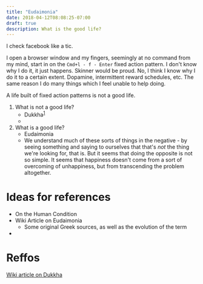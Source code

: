 ```yaml
---
title: "Eudaimonia"
date: 2018-04-12T08:08:25-07:00
draft: true
description: What is the good life?
---
```


I check facebook like a tic. 

I open a browser window and my fingers, seemingly at no command from my mind, start in on the `Cmd+l - f - Enter` fixed action pattern. I don't know why I do it, it just happens. Skinner would be proud. No, I think I know why I do it to a certain extent. Dopamine, intermittent reward schedules, etc. The same reason I do many things which I feel unable to help doing. 

A life built of fixed action patterns is not a good life.

1. What is not a good life?
   * Dukkha<sup><a href="#ref1">1</a></sup>
   * 
2. What is a good life?
   * Eudaimonia
   * We understand much of these sorts of things in the negative - by seeing something and saying to ourselves that that's *not* the thing we're looking for, that is. But it seems that doing the opposite is not so simple. It seems that happiness doesn't come from a sort of overcoming of unhappiness, but from transcending the problem altogether.

# Ideas for references

* On the Human Condition
* Wiki Article on Eudaimonia
  * Some original Greek sources, as well as the evolution of the term
* 

# Reffos

<span id="ref1">[Wiki article on Dukkha](https://en.wikipedia.org/wiki/Dukkha)</span>


<canvas width="500" height="500"></canvas>

<script src="/scripts/conceptMap.bundle.js"></script>
